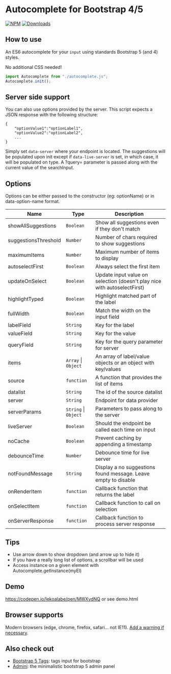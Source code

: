 # Autocomplete for Bootstrap 4/5

[![NPM](https://nodei.co/npm/bootstrap5-autocomplete.png?mini=true)](https://nodei.co/npm/bootstrap5-autocomplete/)
[![Downloads](https://img.shields.io/npm/dt/bootstrap5-autocomplete.svg)](https://www.npmjs.com/package/bootstrap5-autocomplete)

## How to use

An ES6 autocomplete for your `input` using standards Bootstrap 5 (and 4) styles.

No additional CSS needed!

```js
import Autocomplete from "./autocomplete.js";
Autocomplete.init();
```

## Server side support

You can also use options provided by the server. This script expects a JSON response with the following structure:
```
{
    "optionValue1":"optionLabel1",
    "optionValue2":"optionLabel2",
    ...
}
```

Simply set `data-server` where your endpoint is located. The suggestions will be populated upon init except if `data-live-server` is set, in which case, it will be populated on type. A ?query= parameter is passed along with the current value of the searchInput.

## Options

Options can be either passed to the constructor (eg: optionName) or in data-option-name format.

| Name                 | Type                                       | Description                                                              |
| -------------------- | ------------------------------------------ | ------------------------------------------------------------------------ |
| showAllSuggestions   | <code>Boolean</code>                       | Show all suggestions even if they don't match                            |
| suggestionsThreshold | <code>Number</code>                        | Number of chars required to show suggestions                             |
| maximumItems         | <code>Number</code>                        | Maximum number of items to display                                       |
| autoselectFirst      | <code>Boolean</code>                       | Always select the first item                                             |
| updateOnSelect       | <code>Boolean</code>                       | Update input value on selection (doesn't play nice with autoselectFirst) |
| highlightTyped       | <code>Boolean</code>                       | Highlight matched part of the label                                      |
| fullWidth            | <code>Boolean</code>                       | Match the width on the input field                                       |
| labelField           | <code>String</code>                        | Key for the label                                                        |
| valueField           | <code>String</code>                        | Key for the value                                                        |
| queryField           | <code>String</code>                        | Key for the query parameter for server                                   |
| items                | <code>Array</code> \| <code>Object</code>  | An array of label/value objects or an object with key/values             |
| source               | <code>function</code>                      | A function that provides the list of items                               |
| datalist             | <code>String</code>                        | The id of the source datalist                                            |
| server               | <code>String</code>                        | Endpoint for data provider                                               |
| serverParams         | <code>String</code> \| <code>Object</code> | Parameters to pass along to the server                                   |
| liveServer           | <code>Boolean</code>                       | Should the endpoint be called each time on input                         |
| noCache              | <code>Boolean</code>                       | Prevent caching by appending a timestamp                                 |
| debounceTime         | <code>Number</code>                        | Debounce time for live server                                            |
| notFoundMessage      | <code>String</code>                        | Display a no suggestions found message. Leave empty to disable           |
| onRenderItem         | <code>function</code>                      | Callback function that returns the label                                 |
| onSelectItem         | <code>function</code>                      | Callback function to call on selection                                   |
| onServerResponse     | <code>function</code>                      | Callback function to process server response                             |

## Tips

- Use arrow down to show dropdown (and arrow up to hide it)
- If you have a really long list of options, a scrollbar will be used
- Access instance on a given element with Autocomplete.getInstance(myEl)

## Demo

https://codepen.io/lekoalabe/pen/MWXydNQ or see demo.html

## Browser supports

Modern browsers (edge, chrome, firefox, safari... not IE11). [Add a warning if necessary](https://github.com/lekoala/nomodule-browser-warning.js/).

## Also check out

- [Bootstrap 5 Tags](https://github.com/lekoala/bootstrap5-tags): tags input for bootstrap
- [Admini](https://github.com/lekoala/admini): the minimalistic bootstrap 5 admin panel
